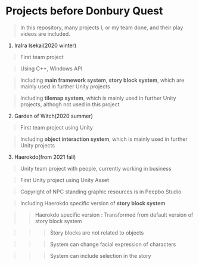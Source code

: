 # Projects before Donbury Quest
>In this repository, many projects I, or my team done, and their play videos are included.

1. IraIra Isekai(2020 winter)

>First team project

>Using C++, Windows API

>Including **main framework system**, **story block system**, which are mainly used in further Unity projects

>Including **tilemap system**, which is mainly used in further Unity projects, althogh not used in this project

2. Garden of Witch(2020 summer)

>First team project using Unity

>Including **object interaction system**, which is mainly used in further Unity projects

3. Haerokdo(from 2021 fall)

>Unity team project with people, currently working in business

>First Unity project using Unity Asset

>Copyright of NPC standing graphic resources is in Peepbo Studio

>Including Haerokdo specific version of **story block system**

>>Haerokdo specific version : Transformed from default version of story block system

>>>Story blocks are not related to objects

>>>System can change facial expression of characters

>>>System can include selection in the story
